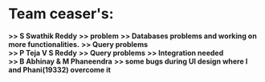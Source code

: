 # Team ceaser's:
**>> S Swathik Reddy**
**>> problem**
**>> Databases problems and working on more functionalities.** 
**>> Query problems** <br>
**>> P Teja V S Reddy**
**>> Query problems**
**>> Integration needed**<br>
**>> B Abhinay & M Phaneendra**
**>> some bugs during UI design where I and Phani(19332) overcome it**<br>

